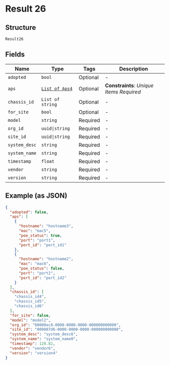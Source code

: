 
# Result 26

## Structure

`Result26`

## Fields

| Name | Type | Tags | Description |
|  --- | --- | --- | --- |
| `adopted` | `bool` | Optional | - |
| `aps` | [`List of Aps4`](../../doc/models/aps-4.md) | Optional | **Constraints**: *Unique Items Required* |
| `chassis_id` | `List of string` | Optional | - |
| `for_site` | `bool` | Optional | - |
| `model` | `string` | Required | - |
| `org_id` | `uuid\|string` | Required | - |
| `site_id` | `uuid\|string` | Required | - |
| `system_desc` | `string` | Required | - |
| `system_name` | `string` | Required | - |
| `timestamp` | `float` | Required | - |
| `vendor` | `string` | Required | - |
| `version` | `string` | Required | - |

## Example (as JSON)

```json
{
  "adopted": false,
  "aps": [
    {
      "hostname": "hostname3",
      "mac": "mac5",
      "poe_status": true,
      "port": "port1",
      "port_id": "port_id1"
    },
    {
      "hostname": "hostname2",
      "mac": "mac6",
      "poe_status": false,
      "port": "port2",
      "port_id": "port_id2"
    }
  ],
  "chassis_id": [
    "chassis_id4",
    "chassis_id5",
    "chassis_id6"
  ],
  "for_site": false,
  "model": "model2",
  "org_id": "00000ec8-0000-0000-0000-000000000000",
  "site_id": "000007d6-0000-0000-0000-000000000000",
  "system_desc": "system_desc6",
  "system_name": "system_name0",
  "timestamp": 128.82,
  "vendor": "vendor6",
  "version": "version4"
}
```

